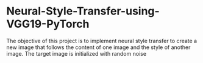 # Neural-Style-Transfer-using-VGG19-PyTorch
The objective of this project is to implement neural style transfer to create a new image that follows the content of one image and the style of another image. 
The target image is initialized with random noise
